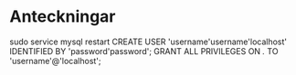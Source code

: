 # Anteckningar
sudo service mysql restart
CREATE USER 'username'username'localhost' IDENTIFIED BY 'password'password';
GRANT ALL PRIVILEGES ON *.* TO 'username'@'localhost';